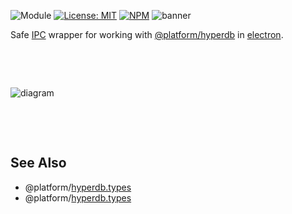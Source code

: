 ![Module](https://img.shields.io/badge/%40platform-hyperdb.electron-%23EA4E7E.svg)
[![License: MIT](https://img.shields.io/badge/license-MIT-blue.svg)](https://opensource.org/licenses/MIT)
[![NPM](https://img.shields.io/npm/v/@platform/hyperdb.electron.svg?colorB=blue&style=flat)](https://www.npmjs.com/package/@platform/hyperdb.electron)
![banner](https://user-images.githubusercontent.com/185555/56085485-33496a00-5e98-11e9-8ec8-992d5687a955.png)

Safe [IPC](https://electronjs.org/docs/api/ipc-renderer) wrapper for working with [@platform/hyperdb](../hyperdb) in [electron](https://electronjs.org).

<p>&nbsp;<p><p>&nbsp;<p>

![diagram](https://user-images.githubusercontent.com/185555/54874120-d1be4e80-4e49-11e9-8acf-689739d9a155.png)

<p>&nbsp;<p><p>&nbsp;<p>

## See Also

- @platform/[hyperdb.types](../hyperdb.types)
- @platform/[hyperdb.types](../hyperdb.types)
